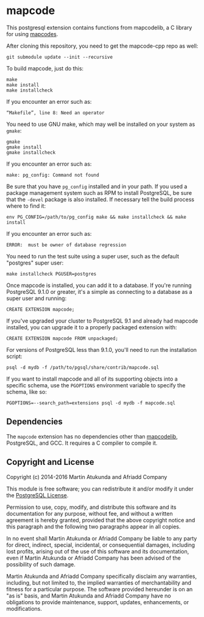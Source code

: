 mapcode
=======

This postgresql extension contains functions from mapcodelib, a C library for
using [mapcodes](http://www.mapcode.com).

After cloning this repository, you need to get the mapcode-cpp repo as well:

    git submodule update --init --recursive

To build mapcode, just do this:

    make
    make install
    make installcheck


If you encounter an error such as:

    “Makefile”, line 8: Need an operator

You need to use GNU make, which may well be installed on your system as
`gmake`:

    gmake
    gmake install
    gmake installcheck

If you encounter an error such as:

    make: pg_config: Command not found

Be sure that you have `pg_config` installed and in your path. If you used a
package management system such as RPM to install PostgreSQL, be sure that the
`-devel` package is also installed. If necessary tell the build process where
to find it:

    env PG_CONFIG=/path/to/pg_config make && make installcheck && make install

If you encounter an error such as:

    ERROR:  must be owner of database regression

You need to run the test suite using a super user, such as the default
"postgres" super user:

    make installcheck PGUSER=postgres

Once mapcode is installed, you can add it to a database. If you're running
PostgreSQL 9.1.0 or greater, it's a simple as connecting to a database as a
super user and running:

    CREATE EXTENSION mapcode;

If you've upgraded your cluster to PostgreSQL 9.1 and already had mapcode
installed, you can upgrade it to a properly packaged extension with:

    CREATE EXTENSION mapcode FROM unpackaged;

For versions of PostgreSQL less than 9.1.0, you'll need to run the
installation script:

    psql -d mydb -f /path/to/pgsql/share/contrib/mapcode.sql

If you want to install mapcode and all of its supporting objects into a
specific schema, use the `PGOPTIONS` environment variable to specify the
schema, like so:

    PGOPTIONS=--search_path=extensions psql -d mydb -f mapcode.sql

Dependencies
------------
The `mapcode` extension has no dependencies other than
[mapcodelib](https://github.com/mapcode-foundation/mapcode-cpp), PostgreSQL,
and GCC. It requires a C compiler to compile it.

Copyright and License
---------------------

Copyright (c) 2014-2016 Martin Atukunda and Afriadd Company

This module is free software; you can redistribute it and/or modify it under
the [PostgreSQL License](http://www.opensource.org/licenses/postgresql).

Permission to use, copy, modify, and distribute this software and its
documentation for any purpose, without fee, and without a written agreement is
hereby granted, provided that the above copyright notice and this paragraph
and the following two paragraphs appear in all copies.

In no event shall Martin Atukunda or Afriadd Company be liable to any party for
direct, indirect, special, incidental, or consequential damages, including
lost profits, arising out of the use of this software and its documentation,
even if Martin Atukunda or Afriadd Company has been advised of the possibility of
such damage.

Martin Atukunda and Afriadd Company specifically disclaim any warranties,
including, but not limited to, the implied warranties of merchantability and
fitness for a particular purpose. The software provided hereunder is on an "as
is" basis, and Martin Atukunda and Afriadd Company have no obligations to provide
maintenance, support, updates, enhancements, or modifications.

